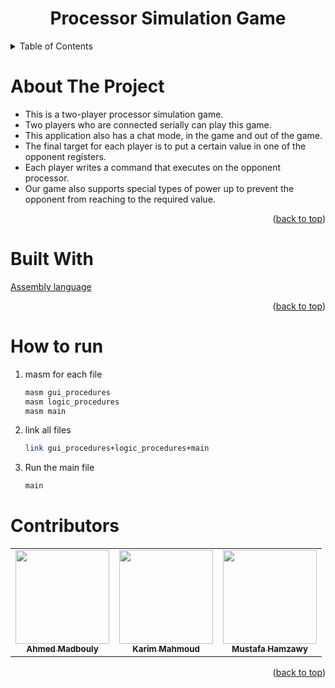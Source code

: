  <h1 align="center">Processor Simulation Game</h1>
<div id="top"></div>
<!-- TABLE OF CONTENTS -->
<details>
  <summary>Table of Contents</summary>
  <ol>
    <li><a href="#about-the-project">About The Project</a></li>
    <li><a href="#built-with">Built With</a></li>
    <li><a href="#run">How to run</a></li>
    <li><a href="#Contributors">Contributors</a></li>
  </ol>
</details>

<!-- ABOUT THE PROJECT -->
# About The Project
<ul>
  <li>This is a two-player processor simulation game.</li>
  <li>Two players who are connected serially can play this game.</li>
  <li>This application also has a chat mode, in the game and out of the game.</li>
  <li>The final target for each player is to put a certain value in one of the opponent registers.</li>
  <li>Each player writes a command that executes on the opponent processor.</li>
  <li>Our game also supports special types of power up to prevent the opponent from reaching to the required value.</li>
</ul>
<p align="right">(<a href="#top">back to top</a>)</p>

<!-- Tools -->
# Built With

<a href="#">Assembly language</a>
<p align="right">(<a href="#top">back to top</a>)</p>

<h1 id="run">How to run</h1>

1. masm for each file
    ```sh
    masm gui_procedures
    masm logic_procedures
    masm main
    ```
 2. link all files
    ```sh
    link gui_procedures+logic_procedures+main
    ```
3. Run the main file
    ```sh
    main
    ```

<!-- Contributors -->
# Contributors
<table id="Contributors">
  <tr>
     <td align="center"><a href="https://github.com/ahmedmadbouly186"><img src="https://avatars.githubusercontent.com/u/66012617?v=4" width="150px;" alt=""/><br />          <sub><b>Ahmed Madbouly</b></sub></a><br /></td>
     <td align="center"><a href="https://github.com/karimmahmoud22"><img src="https://avatars.githubusercontent.com/u/82693464?v=4" width="150px;" alt=""/><br /><sub>      <b>Karim Mahmoud<b/></td>
      <td align="center"><a href="https://github.com/MUSTAFA-Hamzawy"><img src="https://avatars.githubusercontent.com/u/72188665?v=4" width="150px;" alt=""/><br /><sub>      <b>Mustafa Hamzawy</b></sub></a><br /></td>
      
  </tr>
 </table>
  </div>
<p align="right">(<a href="#top">back to top</a>)</p>
